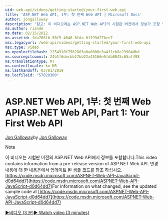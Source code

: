 ```yaml
---
uid: web-api/videos/getting-started/your-first-web-api
title: 'ASP.NET Web API, 1부: 첫 번째 Web API | Microsoft Docs'
author: jongalloway
description: '참고: 이 비디오에는 ASP.NET Web API의 시험판 버전에서 정보가 포함 되어 있습니다.'
ms.author: riande
ms.date: 02/15/2012
ms.assetid: fda768fb-50f5-4046-8fda-6f199d27bce7
msc.legacyurl: /web-api/videos/getting-started/your-first-web-api
msc.type: video
ms.openlocfilehash: 2254910f7562803a0a0000e3a4f1cb8c23904dbd
ms.sourcegitcommit: 24b1f6decbb17bb22a45166e5fdb0845c65af498
ms.translationtype: MT
ms.contentlocale: ko-KR
ms.lasthandoff: 03/01/2019
ms.locfileid: "57028300"
---
```

<a name="aspnet-web-api-part-1-your-first-web-api"></a><span data-ttu-id="824ba-103">ASP.NET Web API, 1부: 첫 번째 Web API</span><span class="sxs-lookup"><span data-stu-id="824ba-103">ASP.NET Web API, Part 1: Your First Web API</span></span>
====================
<span data-ttu-id="824ba-104">[Jon Galloway](https://github.com/jongalloway)</span><span class="sxs-lookup"><span data-stu-id="824ba-104">by [Jon Galloway](https://github.com/jongalloway)</span></span>

> [!NOTE]
> <span data-ttu-id="824ba-105">이 비디오는 시험판 버전의 ASP.NET Web API에서 정보를 포함합니다.</span><span class="sxs-lookup"><span data-stu-id="824ba-105">This video contains information from a pre-release version of ASP.NET Web API.</span></span> <span data-ttu-id="824ba-106">변경 내용에 대 한 내용은에서 업데이트 된 샘플 코드를 참조 하십시오. [https://code.msdn.microsoft.com/ASPNET-Web-API-JavaScript-d0d64dd7](https://code.msdn.microsoft.com/ASPNET-Web-API-JavaScript-d0d64dd7)</span><span class="sxs-lookup"><span data-stu-id="824ba-106">For information on what changed, see the updated sample code at [https://code.msdn.microsoft.com/ASPNET-Web-API-JavaScript-d0d64dd7](https://code.msdn.microsoft.com/ASPNET-Web-API-JavaScript-d0d64dd7)</span></span>

[<span data-ttu-id="824ba-107">&#9654;비디오 (3 분)</span><span class="sxs-lookup"><span data-stu-id="824ba-107">&#9654; Watch video (3 minutes)</span></span>](https://channel9.msdn.com/Blogs/ASP-NET-Site-Videos/your-first-web-api)
